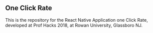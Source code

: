 ## One Click Rate

This is the repository for the React Native Application one Click Rate, developed at Prof Hacks 2018, at Rowan University, Glassboro NJ.
